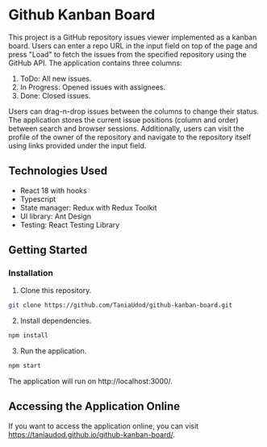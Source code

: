 # Github Kanban Board

This project is a GitHub repository issues viewer implemented as a kanban board. Users can enter a repo URL in the input field on top of the page and press "Load" to fetch the issues from the specified repository using the GitHub API. The application contains three columns:

1. ToDo: All new issues.
2. In Progress: Opened issues with assignees.
3. Done: Closed issues.

Users can drag-n-drop issues between the columns to change their status. The application stores the current issue positions (column and order) between search and browser sessions. Additionally, users can visit the profile of the owner of the repository and navigate to the repository itself using links provided under the input field.

## Technologies Used

- React 18 with hooks
- Typescript
- State manager: Redux with Redux Toolkit
- UI library: Ant Design
- Testing: React Testing Library

## Getting Started

### Installation

1. Clone this repository.

```bash
git clone https://github.com/TaniaUdod/github-kanban-board.git
```

2. Install dependencies.

```bash
npm install
```

3. Run the application.

```bash
npm start
```

The application will run on http://localhost:3000/.

## Accessing the Application Online

If you want to access the application online, you can visit
https://taniaudod.github.io/github-kanban-board/.
